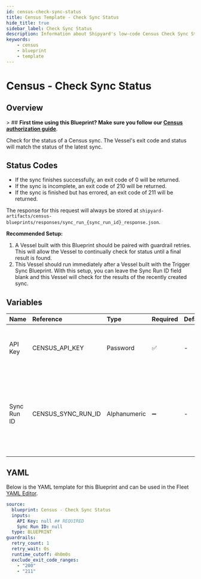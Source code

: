```yaml
---
id: census-check-sync-status
title: Census Template - Check Sync Status
hide_title: true
sidebar_label: Check Sync Status
description: Information about Shipyard's low-code Census Check Sync Status blueprint. Check and verify the status of a recently triggered sync on Census.
keywords:
    - census
    - blueprint
    - template
---
```


# Census - Check Sync Status

## Overview

&gt; ## **First time using this Blueprint? Make sure you follow our [Census authorization guide](https://www.shipyardapp.com/docs/blueprint-library/census/cesnsus-authorization/)**.

Check for the status of a Census sync. The Vessel&#39;s exit code and status will match the status of the latest sync.

## Status Codes
- If the sync finishes successfully, an exit code of 0 will be returned.
- If the sync is incomplete, an exit code of 210 will be returned.
- If the sync is finished but has errored, an exit code of 211 will be returned.

The response for this request will always be stored at `shipyard-artifacts/census-blueprints/responses/sync_run_{sync_run_id}_response.json`.

**Recommended Setup:**
1. A Vessel built with this Blueprint should be paired with guardrail retries. This will allow the Vessel to continually check for status until a final result is found.
2. This Vessel should run immediately after a Vessel built with the Trigger Sync Blueprint. With this setup, you can leave the Sync Run ID field blank and this Vessel will check for the results of the recently created sync.



## Variables

| Name | Reference | Type | Required | Default | Options | Description |
|:---|:---|:---|:---|:---|:---|:---|
| API Key | CENSUS_API_KEY | Password | :white_check_mark: | - | - | The API Key associated with your Census account. |
| Sync Run ID | CENSUS_SYNC_RUN_ID | Alphanumeric | :heavy_minus_sign: | - | - | The ID of the Census sync run you want to check the status of. If connected to &#34;Trigger Sync&#34; blueprint, leave blank. |


## YAML

Below is the YAML template for this Blueprint and can be used in the Fleet [YAML Editor](../../reference/fleets/yaml-editor.md).

```yaml
source:
  blueprint: Census - Check Sync Status
  inputs:
    API Key: null ## REQUIRED
    Sync Run ID: null 
  type: BLUEPRINT
guardrails:
  retry_count: 1
  retry_wait: 0s
  runtime_cutoff: 4h0m0s
  exclude_exit_code_ranges:
    - "200"
    - "211"
```
